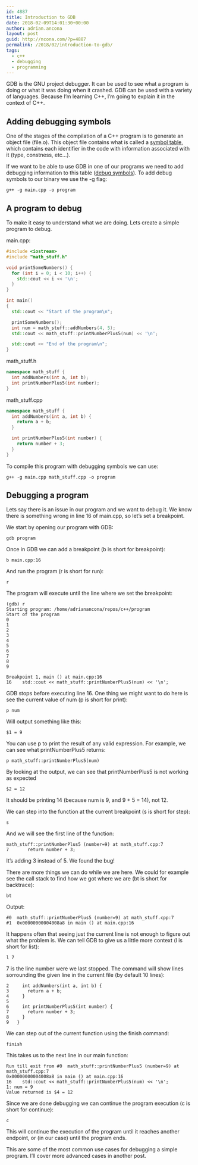 ```yaml
---
id: 4887
title: Introduction to GDB
date: 2018-02-09T14:01:30+00:00
author: adrian.ancona
layout: post
guid: http://ncona.com/?p=4887
permalink: /2018/02/introduction-to-gdb/
tags:
  - c++
  - debugging
  - programming
---
```

GDB is the GNU project debugger. It can be used to see what a program is doing or what it was doing when it crashed. GDB can be used with a variety of languages. Because I&#8217;m learning C++, I&#8217;m going to explain it in the context of C++.

## Adding debugging symbols

One of the stages of the compilation of a C++ program is to generate an object file (file.o). This object file contains what is called a [symbol table](https://en.wikipedia.org/wiki/Symbol_table), which contains each identifier in the code with information associated with it (type, constness, etc&#8230;).

If we want to be able to use GDB in one of our programs we need to add debugging information to this table ([debug symbols](https://en.wikipedia.org/wiki/Debug_symbol)). To add debug symbols to our binary we use the -g flag:

<!--more-->

```
g++ -g main.cpp -o program
```

## A program to debug

To make it easy to understand what we are doing. Lets create a simple program to debug.

main.cpp:

```cpp
#include <iostream>
#include "math_stuff.h"

void printSomeNumbers() {
  for (int i = 0; i < 10; i++) {
    std::cout << i << '\n';
  }
}

int main()
{
  std::cout << "Start of the program\n";

  printSomeNumbers();
  int num = math_stuff::addNumbers(4, 5);
  std::cout << math_stuff::printNumberPlus5(num) << '\n';

  std::cout << "End of the program\n";
}
```

math_stuff.h

```cpp
namespace math_stuff {
  int addNumbers(int a, int b);
  int printNumberPlus5(int number);
}
```

math_stuff.cpp

```cpp
namespace math_stuff {
  int addNumbers(int a, int b) {
    return a + b;
  }

  int printNumberPlus5(int number) {
    return number + 3;
  }
}
```

To compile this program with debugging symbols we can use:

```
g++ -g main.cpp math_stuff.cpp -o program
```

## Debugging a program

Lets say there is an issue in our program and we want to debug it. We know there is something wrong in line 16 of main.cpp, so let&#8217;s set a breakpoint.

We start by opening our program with GDB:

```
gdb program
```

Once in GDB we can add a breakpoint (b is short for breakpoint):

```
b main.cpp:16
```

And run the program (r is short for run):

```
r
```

The program will execute until the line where we set the breakpoint:

```
(gdb) r
Starting program: /home/adrianancona/repos/c++/program
Start of the program
0
1
2
3
4
5
6
7
8
9

Breakpoint 1, main () at main.cpp:16
16    std::cout << math_stuff::printNumberPlus5(num) << '\n';
```

GDB stops before executing line 16. One thing we might want to do here is see the current value of num (p is short for print):

```
p num
```

Will output something like this:

```
$1 = 9
```

You can use p to print the result of any valid expression. For example, we can see what printNumberPlus5 returns:

```
p math_stuff::printNumberPlus5(num)
```

By looking at the output, we can see that printNumberPlus5 is not working as expected

```
$2 = 12
```

It should be printing 14 (because num is 9, and 9 + 5 = 14), not 12.

We can step into the function at the current breakpoint (s is short for step):

```
s
```

And we will see the first line of the function:

```
math_stuff::printNumberPlus5 (number=9) at math_stuff.cpp:7
7       return number + 3;
```

It&#8217;s adding 3 instead of 5. We found the bug!

There are more things we can do while we are here. We could for example see the call stack to find how we got where we are (bt is short for backtrace):

```
bt
```

Output:

```
#0  math_stuff::printNumberPlus5 (number=9) at math_stuff.cpp:7
#1  0x00000000004008a8 in main () at main.cpp:16
```

It happens often that seeing just the current line is not enough to figure out what the problem is. We can tell GDB to give us a little more context (l is short for list):

```
l 7
```

7 is the line number were we last stopped. The command will show lines sorrounding the given line in the current file (by default 10 lines):

```
2     int addNumbers(int a, int b) {
3       return a + b;
4     }
5
6     int printNumberPlus5(int number) {
7       return number + 3;
8     }
9   }
```

We can step out of the current function using the finish command:

```
finish
```

This takes us to the next line in our main function:

```
Run till exit from #0  math_stuff::printNumberPlus5 (number=9) at math_stuff.cpp:7
0x00000000004008a8 in main () at main.cpp:16
16    std::cout << math_stuff::printNumberPlus5(num) << '\n';
1: num = 9
Value returned is $4 = 12
```

Since we are done debugging we can continue the program execution (c is short for continue):

```
c
```

This will continue the execution of the program until it reaches another endpoint, or (in our case) until the program ends.

This are some of the most common use cases for debugging a simple program. I&#8217;ll cover more advanced cases in another post.
